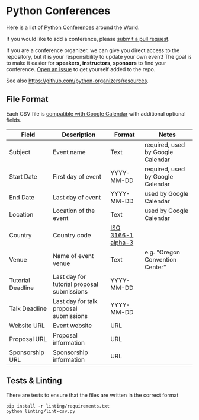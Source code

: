# Python Conferences

Here is a list of [Python Conferences](http://www.pycon.org) around
the World.

If you would like to add a conference, please [submit a pull
request](https://github.com/python-organizers/conferences/pulls).

If you are a conference organizer, we can give you direct access to
the repository, but it is your responsibility to update your own
event! The goal is to make it easier for **speakers, instructors,
sponsors** to find your conference. [Open an
issue](https://github.com/python-organizers/conferences/issues/new?template=request-for-access-as-a-conference-organizer-.md)
to get yourself added to the repo.

See also https://github.com/python-organizers/resources.

## File Format

Each CSV file is [compatible with Google
Calendar](https://support.google.com/calendar/answer/37118?hl=en) with
additional optional fields.

| Field             | Description                                | Format                        | Notes
|-------------------|--------------------------------------------|-------------------------------|---------------
| Subject           | Event name                                 | Text                          | required, used by Google Calendar
| Start Date        | First day of event                         | YYYY-MM-DD                    | required, used by Google Calendar
| End Date          | Last day of event                          | YYYY-MM-DD                    | used by Google Calendar
| Location          | Location of the event                      | Text                          | used by Google Calendar
| Country           | Country code                               | [ISO 3166-1 alpha-3][ISO3166] |
| Venue             | Name of event venue                        | Text                          | e.g. "Oregon Convention Center"
| Tutorial Deadline | Last day for tutorial proposal submissions | YYYY-MM-DD                    |
| Talk Deadline     | Last day for talk proposal submissions     | YYYY-MM-DD                    |
| Website URL       | Event website                              | URL                           |
| Proposal URL      | Proposal information                       | URL                           |
| Sponsorship URL   | Sponsorship information                    | URL                           |


## Tests & Linting

There are tests to ensure that the files are written in the correct format

    pip install -r linting/requirements.txt
    python linting/lint-csv.py

[ISO3166]: https://en.wikipedia.org/wiki/ISO_3166-1_alpha-3
